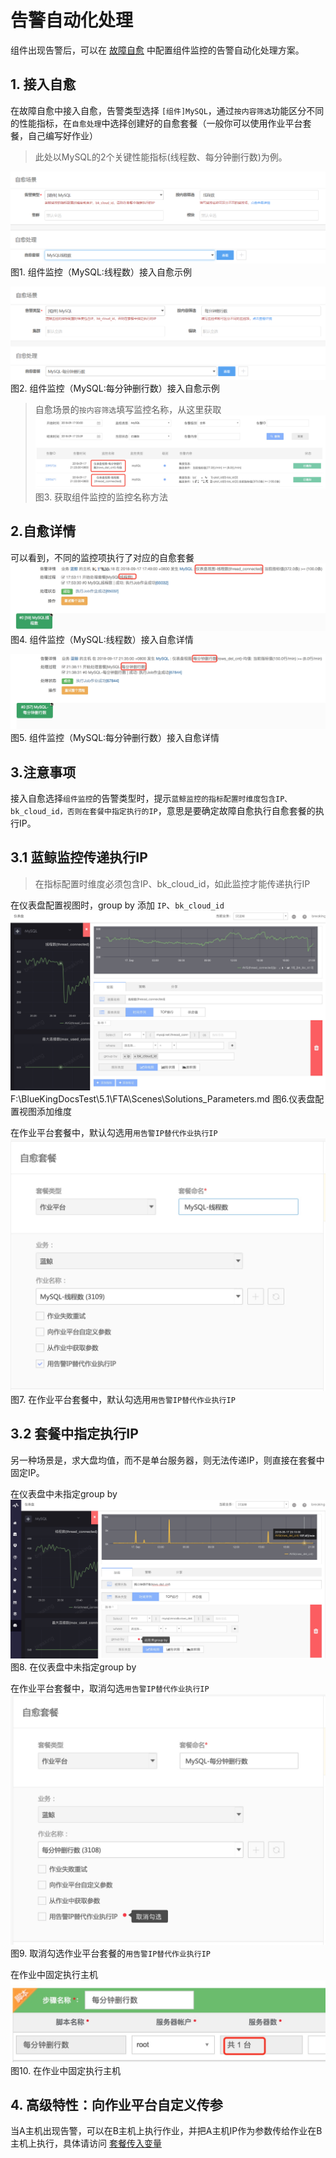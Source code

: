 # 告警自动化处理
组件出现告警后，可以在 [故障自愈](5.1/FTA/Intro/README.md) 中配置组件监控的告警自动化处理方案。

## 1. 接入自愈

在故障自愈中接入自愈，告警类型选择 `[组件]MySQL`，通过`按内容筛选`功能区分不同的性能指标，在`自愈处理`中选择创建好的自愈套餐（一般你可以使用作业平台套餐，自己编写好作业）

> 此处以MySQL的2个关键性能指标(线程数、每分钟删行数)为例。

![-w1219](../../media/monitor011.png)
图1. 组件监控（MySQL:线程数）接入自愈示例

![](../../media/monitor012.png)
图2. 组件监控（MySQL:每分钟删行数）接入自愈示例

> 自愈场景的`按内容筛选`填写监控名称，从这里获取
![](../../media/15371908871438.jpg)
图3. 获取组件监控的监控名称方法

## 2.自愈详情
可以看到，不同的监控项执行了对应的自愈套餐
![](../../media/15371873424765.jpg)
图4. 组件监控（MySQL:线程数）接入自愈详情

![](../../media/15371916430164.jpg)
图5. 组件监控（MySQL:每分钟删行数）接入自愈详情


## 3.注意事项

接入自愈选择`组件监控`的告警类型时，提示`蓝鲸监控的指标配置时维度包含IP、bk_cloud_id，否则在套餐中指定执行的IP`，意思是要确定故障自愈执行自愈套餐的执行IP。

## 3.1 蓝鲸监控传递执行IP

> 在指标配置时维度必须包含IP、bk_cloud_id，如此监控才能传递执行IP

在仪表盘配置视图时，group by 添加 `IP`、`bk_cloud_id`
![](../../media/15371902227574.jpg)F:\BlueKingDocsTest\5.1\FTA\Scenes\Solutions_Parameters.md
图6.仪表盘配置视图添加维度

在作业平台套餐中，默认勾选用`用告警IP替代作业执行IP`
 ![-w693](../../media/15371901676580.jpg)
图7. 在作业平台套餐中，默认勾选用`用告警IP替代作业执行IP`


## 3.2 套餐中指定执行IP
另一种场景是，求大盘均值，而不是单台服务器，则无法传递IP，则直接在套餐中固定IP。

在仪表盘中未指定group by
![](../../media/15371902911352.jpg)
图8. 在仪表盘中未指定group by

在作业平台套餐中，取消勾选`用告警IP替代作业执行IP`
![-w698](../../media/15371903334155.jpg)
图9. 取消勾选作业平台套餐的`用告警IP替代作业执行IP`

在作业中固定执行主机
![](../../media/15371906331344.jpg)
图10. 在作业中固定执行主机


## 4. 高级特性：向作业平台自定义传参

当A主机出现告警，可以在B主机上执行作业，并把A主机IP作为参数传给作业在B主机上执行，具体请访问 [套餐传入变量](5.1/FTA/Scenes/Solutions_Parameters.md)

